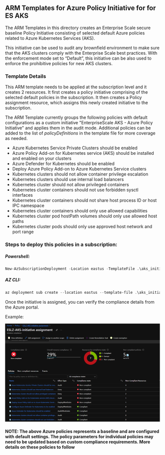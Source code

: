 ## ARM Templates for Azure Policy Initiative for for ES AKS ###

The ARM Templates in this directory creates an Enterprise Scale secure baseline Policy Initiative consisting of selected default Azure policies related to Azure Kubernetes Services (AKS). 

This initiative  can be used to audit any brownfield environment to make sure that the AKS clusters comply with the Enterprise Scale best practices. With the enforcement mode set to “Default”, this initiative can be also used to enforce the prohibitive policies for new AKS clusters.  

### Template Details
This ARM template needs to be applied at the subscription level and it creates 2 resources. It first creates a policy initiative comprising of the selected default policies in the subscription. It then creates a Policy assignment resource, which assigns this newly created initiative to the subscription.

The ARM Template currently groups the following policies with default configurations as a custom initiative "EnterpriseScale AKS - Azure Policy Initiative" and applies them in the audit mode. Additional policies can be added to the list of *policyDefinitions* in the template file for more coverage as needed. 

- Azure Kubernetes Service Private Clusters should be enabled
- Azure Policy Add-on for Kubernetes service (AKS) should be installed and enabled on your clusters
- Azure Defender for Kubernetes should be enabled
- Deploy Azure Policy Add-on to Azure Kubernetes Service clusters
- Kubernetes clusters should not allow container privilege escalation
- Kubernetes clusters should use internal load balancers
- Kubernetes cluster should not allow privileged containers
- Kubernetes cluster containers should not use forbidden sysctl interfaces
- Kubernetes cluster containers should not share host process ID or host IPC namespace
- Kubernetes cluster containers should only use allowed capabilities
- Kubernetes cluster pod hostPath volumes should only use allowed host paths
- Kubernetes cluster pods should only use approved host network and port range

### Steps to deploy this policies in a subscription:

##### Powershell:
```Powershell
New-AzSubscriptionDeployment -Location eastus -TemplateFile .\aks_initiative_template.json -TemplateParameterFile .\aks_initiative_params.json
```
##### AZ CLI:
```powershell
az deployment sub create --location eastus --template-file .\aks_initiative_template.json --parameters aks_initiative_params.json
```

Once the initiative is assigned, you can verify the compliance details from the Azure portal. 

Example:

![ES AKS Initiative Compliance Example:](./media/es-aks-initiative.png)
              

#### NOTE: The above Azure policies represents a baseline and are configured with default settings. The policy parameters for individual policies may need to be updated based on custom compliance requirements. More details on these policies to follow
